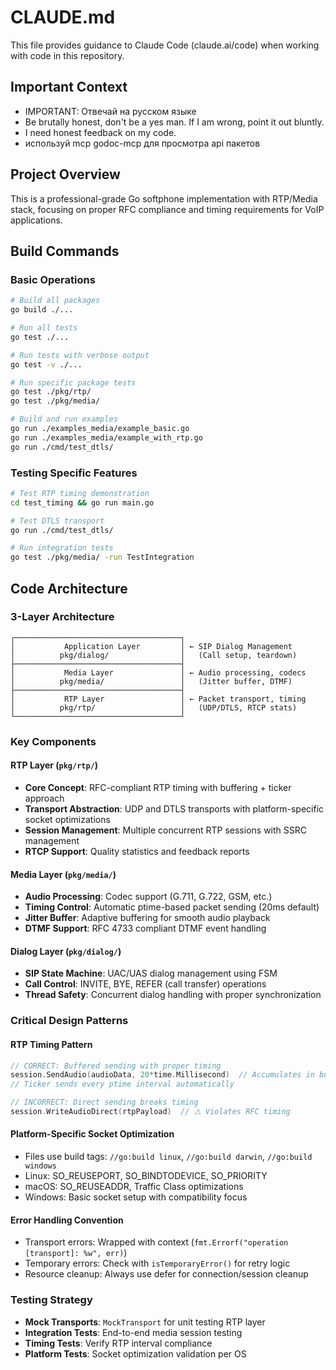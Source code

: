 # CLAUDE.md

This file provides guidance to Claude Code (claude.ai/code) when working with code in this repository.

## Important Context
- IMPORTANT: Отвечай на русском языке
- Be brutally honest, don't be a yes man. If I am wrong, point it out bluntly.
- I need honest feedback on my code.
- используй mcp godoc-mcp для просмотра api пакетов

## Project Overview
This is a professional-grade Go softphone implementation with RTP/Media stack, focusing on proper RFC compliance and timing requirements for VoIP applications.

## Build Commands

### Basic Operations
```bash
# Build all packages
go build ./...

# Run all tests
go test ./...

# Run tests with verbose output
go test -v ./...

# Run specific package tests
go test ./pkg/rtp/
go test ./pkg/media/

# Build and run examples
go run ./examples_media/example_basic.go
go run ./examples_media/example_with_rtp.go
go run ./cmd/test_dtls/
```

### Testing Specific Features
```bash
# Test RTP timing demonstration
cd test_timing && go run main.go

# Test DTLS transport
go run ./cmd/test_dtls/

# Run integration tests
go test ./pkg/media/ -run TestIntegration
```

## Code Architecture

### 3-Layer Architecture
```
┌─────────────────────────────────────┐
│           Application Layer         │ ← SIP Dialog Management
│          pkg/dialog/                │   (Call setup, teardown)
├─────────────────────────────────────┤
│           Media Layer               │ ← Audio processing, codecs
│          pkg/media/                 │   (Jitter buffer, DTMF)
├─────────────────────────────────────┤
│           RTP Layer                 │ ← Packet transport, timing
│          pkg/rtp/                   │   (UDP/DTLS, RTCP stats)
└─────────────────────────────────────┘
```

### Key Components

#### RTP Layer (`pkg/rtp/`)
- **Core Concept**: RFC-compliant RTP timing with buffering + ticker approach
- **Transport Abstraction**: UDP and DTLS transports with platform-specific socket optimizations
- **Session Management**: Multiple concurrent RTP sessions with SSRC management
- **RTCP Support**: Quality statistics and feedback reports

#### Media Layer (`pkg/media/`)
- **Audio Processing**: Codec support (G.711, G.722, GSM, etc.)
- **Timing Control**: Automatic ptime-based packet sending (20ms default)
- **Jitter Buffer**: Adaptive buffering for smooth audio playback
- **DTMF Support**: RFC 4733 compliant DTMF event handling

#### Dialog Layer (`pkg/dialog/`)
- **SIP State Machine**: UAC/UAS dialog management using FSM
- **Call Control**: INVITE, BYE, REFER (call transfer) operations
- **Thread Safety**: Concurrent dialog handling with proper synchronization

### Critical Design Patterns

#### RTP Timing Pattern
```go
// CORRECT: Buffered sending with proper timing
session.SendAudio(audioData, 20*time.Millisecond)  // Accumulates in buffer
// Ticker sends every ptime interval automatically

// INCORRECT: Direct sending breaks timing
session.WriteAudioDirect(rtpPayload)  // ⚠️ Violates RFC timing
```

#### Platform-Specific Socket Optimization
- Files use build tags: `//go:build linux`, `//go:build darwin`, `//go:build windows`
- Linux: SO_REUSEPORT, SO_BINDTODEVICE, SO_PRIORITY
- macOS: SO_REUSEADDR, Traffic Class optimizations
- Windows: Basic socket setup with compatibility focus

#### Error Handling Convention
- Transport errors: Wrapped with context (`fmt.Errorf("operation [transport]: %w", err)`)
- Temporary errors: Check with `isTemporaryError()` for retry logic
- Resource cleanup: Always use defer for connection/session cleanup

### Testing Strategy
- **Mock Transports**: `MockTransport` for unit testing RTP layer
- **Integration Tests**: End-to-end media session testing
- **Timing Tests**: Verify RTP interval compliance
- **Platform Tests**: Socket optimization validation per OS